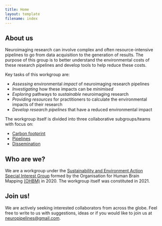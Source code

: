 ```yaml
---
title: Home 
layout: template
filename: index
--- 
```


## About us

Neuroimaging research can involve complex and often resource-intensive pipelines to go from data acquisition to the generation of results. The purpose of this group is to better understand the environmental costs of these research pipelines and develop tools to help reduce these costs. 

Key tasks of this workgroup are:
* *Assessing* environmental *impact* of neuroimaging research pipelines
* *Investigating* how these impacts can be *minimised* 
* *Exploring* pathways to *sustainable* neuroimaging research
* *Providing resources* for practitioners to calculate the environmental impacts of their research
* *Develop research pipelines* that have a reduced environmental impact

The workgroup itself is divided into three collaborative subgroups/teams with focus on:
* [Carbon footprint ](10carbon)
* [Pipelines](20pipelines)
* [Dissemination](40media)

## Who are we?

We are a workgroup under the [Sustainability and Environment Action Special Interest Group](https://ohbm-environment.org/) formed by the Organisation for Human Brain Mapping [(OHBM)](https://www.humanbrainmapping.org/) in 2020. The workgroup itself was constituted in 2021. 

## Join us!

We are actively seeking interested collaborators from across the globe. Feel free to write to us with suggestions, ideas or if you would like to join us at <neuropipelines@gmail.com>.
